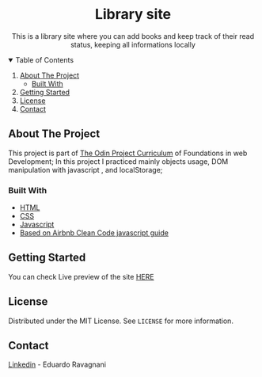 
<!-- PROJECT LOGO -->
<br />
<p align="center">
  
  <h1 align="center">Library site</h1>
  

  <p align="center">
    This is a library site where you can add books and keep track of their read status, keeping all informations locally
  </p>
</p>



<!-- TABLE OF CONTENTS -->
<details open="open">
  <summary>Table of Contents</summary>
  <ol>
    <li>
      <a href="#about-the-project">About The Project</a>
      <ul>
        <li><a href="#built-with">Built With</a></li>
      </ul>
    </li>
    <li>
      <a href="#getting-started">Getting Started</a>
    </li>
    <li><a href="#license">License</a></li>
    <li><a href="#contact">Contact</a></li>
  </ol>
</details>



<!-- ABOUT THE PROJECT -->
## About The Project

This project is part of <a href="https://www.theodinproject.com/">The Odin Project Curriculum</a> of Foundations in web Development;
In this project I practiced mainly objects usage, DOM manipulation with javascript , and localStorage;

### Built With

* [HTML](https://developer.mozilla.org/en-US/docs/Web/HTML)
* [CSS](https://developer.mozilla.org/en-US/docs/Web/CSS)
* [Javascript](https://developer.mozilla.org/en-US/docs/Web/JavaScript)
* [Based on Airbnb Clean Code javascript guide](https://github.com/airbnb/javascript)


## Getting Started

You can check Live preview of the site <a href="https://link2755.github.io/library_ODP/" target="blank">HERE<a>

<!-- LICENSE -->
## License

Distributed under the MIT License. See `LICENSE` for more information.



<!-- CONTACT -->
## Contact

<a href="https://www.linkedin.com/in/eduardo-ravagnani-de-melo-81282b14b/" target="blank">Linkedin</a> - Eduardo Ravagnani
